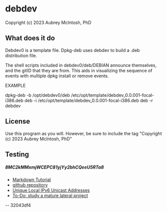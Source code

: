 debdev
================================
Copyright (c) 2023 Aubrey McIntosh, PhD


What does it do
----------------

Debdev0 is a template file.  Dpkg-deb uses debdev to build a .deb distribution file.

The shell scripts included in debdev0/deb/DEBIAN announce themselves, and the gitID that they are from.  This aids in visualizing the sequence of events with multiple dpkg install or remove events.

EXAMPLE

dpkg-deb -b /opt/debdev0/deb /etc/opt/template/debdev_0.0.001-focal-i386.deb
deb -i /etc/opt/template/debdev_0.0.001-focal-i386.deb
deb -r debdev


License
-------

Use this program as you will.  However, be sure to include the tag "Copyright (c) 2023 Aubrey McIntosh, PhD"

Testing
-------


##### 8MC2kMMxmjWCEPC81yjYy2bhCQeeU5RTa8
* [Markdown Tutorial](https://agea.github.io/tutorial.md "Markdown Tutorial")
* [github repository](https://github.com/a-mcintosh/debdev.git "github repository")
* [Unique Local IPv6 Unicast Addresses](https://datatracker.ietf.org/doc/html/rfc4193 "Unique Local IPv6 Unicast Addresses")
* [To-Do: study a mature lateral project](http://manpages.ubuntu.com/manpages/jammy/en/man1/git-buildpackage.1.html "Maintain Debian packages in Git")
 
 
 -- 32043df4
 




